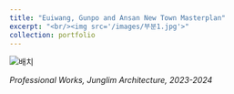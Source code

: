 ```yaml
---
title: "Euiwang, Gunpo and Ansan New Town Masterplan"
excerpt: "<br/><img src='/images/부분1.jpg'>"
collection: portfolio
---
```

![배치](/images/배치도.jpg)

*Professional Works, Junglim Architecture, 2023-2024* <br>
